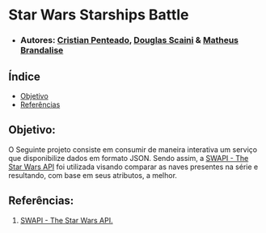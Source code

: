 #  Star Wars Starships Battle

-  ### Autores: [Cristian Penteado](http://github.com/cristianpenteado), [Douglas Scaini](http://github.com/douglasscaini) & [Matheus Brandalise](https://github.com/MatheusBrandalise)

 ## Índice
-  [Objetivo](#id01)
-  [Referências](#id08)

## Objetivo:<a name="id01"></a>

O Seguinte projeto consiste em consumir de maneira interativa um serviço que disponibilize dados em formato JSON. Sendo assim, a [SWAPI - The Star Wars API](https://swapi.co/) foi utilizada visando comparar as naves presentes na série e resultando, com base em seus atributos, a melhor.



## Referências:<a name="id08"></a>  

1.  [SWAPI - The Star Wars API.](https://swapi.co/)
